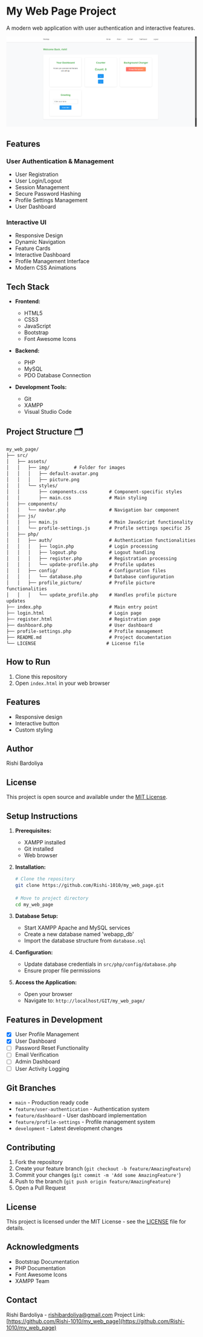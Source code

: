 # My Web Page Project

A modern web application with user authentication and interactive features.

![Project Preview](src/assets/img/picture.png)

## Features

### User Authentication & Management
- User Registration
- User Login/Logout
- Session Management
- Secure Password Hashing
- Profile Settings Management
- User Dashboard

### Interactive UI
- Responsive Design
- Dynamic Navigation
- Feature Cards
- Interactive Dashboard
- Profile Management Interface
- Modern CSS Animations

## Tech Stack

- **Frontend:**
  - HTML5
  - CSS3
  - JavaScript
  - Bootstrap
  - Font Awesome Icons

- **Backend:**
  - PHP
  - MySQL
  - PDO Database Connection

- **Development Tools:**
  - Git
  - XAMPP
  - Visual Studio Code

## Project Structure 🗂️

```
my_web_page/
├── src/
│   ├── assets/
│   │   ├── img/         # Folder for images
│   │   │   ├── default-avatar.png
│   │   │   ├── picture.png
│   │   └── styles/
│   │       ├── components.css        # Component-specific styles
│   │       ├── main.css              # Main styling
│   ├── components/
│   │   └── navbar.php                # Navigation bar component
│   ├── js/
│   │   ├── main.js                   # Main JavaScript functionality
│   │   └── profile-settings.js       # Profile settings specific JS
│   ├── php/
│   │   ├── auth/                     # Authentication functionalities
│   │   │   ├── login.php             # Login processing
│   │   │   ├── logout.php            # Logout handling
│   │   │   ├── register.php          # Registration processing
│   │   │   └── update-profile.php    # Profile updates
│   │   ├── config/                   # Configuration files
│   │   │   └── database.php          # Database configuration
│   │   ├── profile_picture/          # Profile picture functionalities
│   │   │   └── update_profile.php    # Handles profile picture updates
├── index.php                         # Main entry point
├── login.html                        # Login page
├── register.html                     # Registration page
├── dashboard.php                     # User dashboard
├── profile-settings.php              # Profile management
├── README.md                         # Project documentation
└── LICENSE                          # License file
```

## How to Run

1. Clone this repository
2. Open `index.html` in your web browser

## Features

- Responsive design
- Interactive button
- Custom styling

## Author

Rishi Bardoliya

## License

This project is open source and available under the [MIT License](LICENSE).

## Setup Instructions

1. **Prerequisites:**
   - XAMPP installed
   - Git installed
   - Web browser

2. **Installation:**
   ```bash
   # Clone the repository
   git clone https://github.com/Rishi-1010/my_web_page.git

   # Move to project directory
   cd my_web_page
   ```

3. **Database Setup:**
   - Start XAMPP Apache and MySQL services
   - Create a new database named 'webapp_db'
   - Import the database structure from `database.sql`

4. **Configuration:**
   - Update database credentials in `src/php/config/database.php`
   - Ensure proper file permissions

5. **Access the Application:**
   - Open your browser
   - Navigate to: `http://localhost/GIT/my_web_page/`

## Features in Development

- [x] User Profile Management
- [x] User Dashboard
- [ ] Password Reset Functionality
- [ ] Email Verification
- [ ] Admin Dashboard
- [ ] User Activity Logging

## Git Branches

- `main` - Production ready code
- `feature/user-authentication` - Authentication system
- `feature/dashboard` - User dashboard implementation
- `feature/profile-settings` - Profile management system
- `development` - Latest development changes

## Contributing

1. Fork the repository
2. Create your feature branch (`git checkout -b feature/AmazingFeature`)
3. Commit your changes (`git commit -m 'Add some AmazingFeature'`)
4. Push to the branch (`git push origin feature/AmazingFeature`)
5. Open a Pull Request

## License

This project is licensed under the MIT License - see the [LICENSE](LICENSE) file for details.

## Acknowledgments

- Bootstrap Documentation
- PHP Documentation
- Font Awesome Icons
- XAMPP Team

## Contact

Rishi Bardoliya - rishibardoliya@gmail.com
Project Link: [https://github.com/Rishi-1010/my_web_page](https://github.com/Rishi-1010/my_web_page)